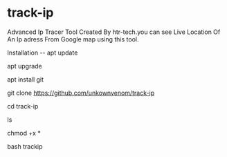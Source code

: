 # track-ip
Advanced Ip Tracer Tool Created By htr-tech.you can see Live Location Of An Ip adress From Google map using this tool. 

Installation -- 
apt update

apt upgrade

apt install git

git clone https://github.com/unkownvenom/track-ip

cd track-ip

ls

chmod +x *

bash trackip

